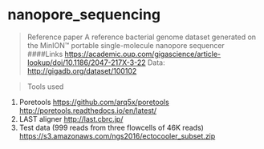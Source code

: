 # nanopore_sequencing

>Reference paper
A reference bacterial genome dataset generated on the MinION™ portable single-molecule nanopore sequencer
####Links
<https://academic.oup.com/gigascience/article-lookup/doi/10.1186/2047-217X-3-22>
Data: <http://gigadb.org/dataset/100102>

>Tools used
1. Poretools
<https://github.com/arq5x/poretools>
<http://poretools.readthedocs.io/en/latest/>
2. LAST aligner
<http://last.cbrc.jp/>
3. Test data (999 reads from three flowcells of 46K reads) 
<https://s3.amazonaws.com/ngs2016/ectocooler_subset.zip>

